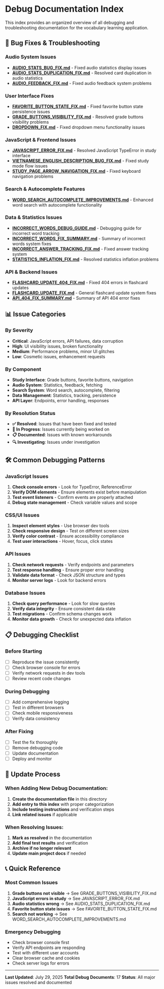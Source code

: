 # Debug Documentation Index

This index provides an organized overview of all debugging and troubleshooting documentation for the vocabulary learning application.

## 🔧 Bug Fixes & Troubleshooting

### Audio System Issues
- **[AUDIO_STATS_BUG_FIX.md](./AUDIO_STATS_BUG_FIX.md)** - Fixed audio statistics display issues
- **[AUDIO_STATS_DUPLICATION_FIX.md](./AUDIO_STATS_DUPLICATION_FIX.md)** - Resolved card duplication in audio statistics
- **[AUDIO_FEEDBACK_FIX.md](./AUDIO_FEEDBACK_FIX.md)** - Fixed audio feedback system problems

### User Interface Fixes
- **[FAVORITE_BUTTON_STATE_FIX.md](./FAVORITE_BUTTON_STATE_FIX.md)** - Fixed favorite button state persistence issues
- **[GRADE_BUTTONS_VISIBILITY_FIX.md](./GRADE_BUTTONS_VISIBILITY_FIX.md)** - Resolved grade buttons visibility problems
- **[DROPDOWN_FIX.md](./DROPDOWN_FIX.md)** - Fixed dropdown menu functionality issues

### JavaScript & Frontend Issues
- **[JAVASCRIPT_ERROR_FIX.md](./JAVASCRIPT_ERROR_FIX.md)** - Resolved JavaScript TypeError in study interface
- **[VIETNAMESE_ENGLISH_DESCRIPTION_BUG_FIX.md](./VIETNAMESE_ENGLISH_DESCRIPTION_BUG_FIX.md)** - Fixed study mode flow issues
- **[STUDY_PAGE_ARROW_NAVIGATION_FIX.md](./STUDY_PAGE_ARROW_NAVIGATION_FIX.md)** - Fixed keyboard navigation problems

### Search & Autocomplete Features
- **[WORD_SEARCH_AUTOCOMPLETE_IMPROVEMENTS.md](./WORD_SEARCH_AUTOCOMPLETE_IMPROVEMENTS.md)** - Enhanced word search with autocomplete functionality

### Data & Statistics Issues
- **[INCORRECT_WORDS_DEBUG_GUIDE.md](./INCORRECT_WORDS_DEBUG_GUIDE.md)** - Debugging guide for incorrect word tracking
- **[INCORRECT_WORDS_FIX_SUMMARY.md](./INCORRECT_WORDS_FIX_SUMMARY.md)** - Summary of incorrect words system fixes
- **[INCORRECT_ANSWER_TRACKING_FIX.md](./INCORRECT_ANSWER_TRACKING_FIX.md)** - Fixed answer tracking system
- **[STATISTICS_INFLATION_FIX.md](./STATISTICS_INFLATION_FIX.md)** - Resolved statistics inflation problems

### API & Backend Issues
- **[FLASHCARD_UPDATE_404_FIX.md](./FLASHCARD_UPDATE_404_FIX.md)** - Fixed 404 errors in flashcard updates
- **[FLASHCARD_UPDATE_FIX.md](./FLASHCARD_UPDATE_FIX.md)** - General flashcard update system fixes
- **[API_404_FIX_SUMMARY.md](./API_404_FIX_SUMMARY.md)** - Summary of API 404 error fixes

## 📊 Issue Categories

### By Severity
- **Critical**: JavaScript errors, API failures, data corruption
- **High**: UI visibility issues, broken functionality
- **Medium**: Performance problems, minor UI glitches
- **Low**: Cosmetic issues, enhancement requests

### By Component
- **Study Interface**: Grade buttons, favorite buttons, navigation
- **Audio System**: Statistics, feedback, fetching
- **Search System**: Word search, autocomplete, filtering
- **Data Management**: Statistics, tracking, persistence
- **API Layer**: Endpoints, error handling, responses

### By Resolution Status
- **✅ Resolved**: Issues that have been fixed and tested
- **🔄 In Progress**: Issues currently being worked on
- **📋 Documented**: Issues with known workarounds
- **🔍 Investigating**: Issues under investigation

## 🛠️ Common Debugging Patterns

### JavaScript Issues
1. **Check console errors** - Look for TypeError, ReferenceError
2. **Verify DOM elements** - Ensure elements exist before manipulation
3. **Test event listeners** - Confirm events are properly attached
4. **Debug state management** - Check variable values and scope

### CSS/UI Issues
1. **Inspect element styles** - Use browser dev tools
2. **Check responsive design** - Test on different screen sizes
3. **Verify color contrast** - Ensure accessibility compliance
4. **Test user interactions** - Hover, focus, click states

### API Issues
1. **Check network requests** - Verify endpoints and parameters
2. **Test response handling** - Ensure proper error handling
3. **Validate data format** - Check JSON structure and types
4. **Monitor server logs** - Look for backend errors

### Database Issues
1. **Check query performance** - Look for slow queries
2. **Verify data integrity** - Ensure consistent data state
3. **Test migrations** - Confirm schema changes work
4. **Monitor data growth** - Check for unexpected data inflation

## 📋 Debugging Checklist

### Before Starting
- [ ] Reproduce the issue consistently
- [ ] Check browser console for errors
- [ ] Verify network requests in dev tools
- [ ] Review recent code changes

### During Debugging
- [ ] Add comprehensive logging
- [ ] Test in different browsers
- [ ] Check mobile responsiveness
- [ ] Verify data consistency

### After Fixing
- [ ] Test the fix thoroughly
- [ ] Remove debugging code
- [ ] Update documentation
- [ ] Deploy and monitor

## 🔄 Update Process

### When Adding New Debug Documentation:
1. **Create the documentation file** in this directory
2. **Add entry to this index** with proper categorization
3. **Include testing instructions** and verification steps
4. **Link related issues** if applicable

### When Resolving Issues:
1. **Mark as resolved** in the documentation
2. **Add final test results** and verification
3. **Archive if no longer relevant**
4. **Update main project docs** if needed

## 📞 Quick Reference

### Most Common Issues
1. **Grade buttons not visible** → See GRADE_BUTTONS_VISIBILITY_FIX.md
2. **JavaScript errors in study** → See JAVASCRIPT_ERROR_FIX.md
3. **Audio statistics wrong** → See AUDIO_STATS_DUPLICATION_FIX.md
4. **Favorite button state issues** → See FAVORITE_BUTTON_STATE_FIX.md
5. **Search not working** → See WORD_SEARCH_AUTOCOMPLETE_IMPROVEMENTS.md

### Emergency Debugging
- Check browser console first
- Verify API endpoints are responding
- Test with different user accounts
- Clear browser cache and cookies
- Check server logs for errors

---

**Last Updated**: July 29, 2025
**Total Debug Documents**: 17
**Status**: All major issues resolved and documented
